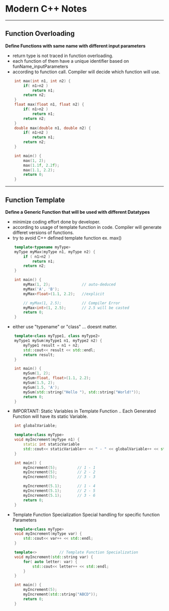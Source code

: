 # Modern C++ Notes
---

## Function Overloading
**Define Functions with same name with different input parameters**
- return type is not traced in function overloading.
- each function of them have a unique identifier based on funName_inputParameters
- according to function call. Compiler will decide which function will use.
 
```cpp
    int max(int n1, int n2) {
        if( n1>n2 )
            return n1;
        return n2;
    }
    float max(float n1, float n2) {
        if( n1>n2 )
            return n1;
        return n2;
    }
    double max(double n1, double n2) {
        if( n1>n2 )
            return n1;
        return n2;
    }

    int main() {
        max(1, 2);          
        max(1.1f, 2.2f);
        max(1.1, 2.2);
        return 0;
    }
```

---


## Function Template
**Define a Generic Function that will be used with different Datatypes**
- minimize coding effort done by developer.
- according to usage of template function in code. Compiler will generate differet versions of functions.
- try to avoid C++ defined template function ex. max()
 
```cpp
    template<typename myType>
    myType myMax(myType n1, myType n2) {
        if ( n1>n2 ) 
            return n1;
        return n2;
    }

    int main() {
        myMax(1, 2);              // auto-deduced  
        myMax('A', 'B');   
        myMax<float>(1.1, 2.2);   //explicit 

        // myMax(1, 2.5);         // Compiler Error
        myMax<int>(1, 2.5);       // 2.5 will be casted
        return 0;
    }
```

- either use "typename" or "class" ... doesnt matter.
```cpp
    template<class myType1, class myType2>
    myType1 mySum(myType1 n1, myType2 n2) {
        myType1 result = n1 + n2;
        std::cout<< result << std::endl;
        return result;
    }

    int main() {
        mySum(1, 2);
        mySum<float, float>(1.1, 2.2);
        mySum(1.5, 2);
        mySum(1.5, 'A');
        mySum(std::string("Hello "), std::string("World!"));
        return 0;
    }
```

- IMPORTANT: Static Variables in Template Function .. Each Generated Function will have its static Variable.
```cpp
    int globalVariable;

    template<class myType>
    void myIncrement(myType n1) {
        static int staticVariable
        std::cout<< staticVariable++ << " - " << globalVariable++ << std::endl;
    }

    int main() {
        myIncrement(5);         // 1 - 1
        myIncrement(5);         // 2 - 2
        myIncrement(5);         // 3 - 3

        myIncrement(5.1);       // 1 - 4
        myIncrement(5.1);       // 2 - 5
        myIncrement(5.1);       // 3 - 6
        return 0;
    }
```
- Template Function Specialization
Special handling for specific function Parameters
```cpp
    template<class myType>
    void myIncrement(myType var) {
        std::cout<< var++ << std::endl;
    }

    template<>          // Template Function Specialization
    void myIncrement(std::string var) {
        for( auto letter: var) {
            std::cout<< letter++ << std::endl;
        }
    }

    int main() {
        myIncrement(5);
        myIncrement(std::string("ABCD"));
        return 0;
    }
```
